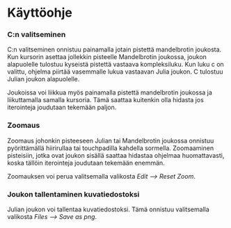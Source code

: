 
# Käyttöohje

### C:n valitseminen

C:n valitseminen onnistuu painamalla jotain pistettä mandelbrotin joukosta. Kun kursorin asettaa jollekkin pisteelle Mandelbrotin joukossa, joukon alapuolelle tulostuu kyseistä pistettä vastaava kompleksiluku. Kun luku c on valittu, ohjelma piirtää vasemmalle lukua vastaavan Julia joukon. C tulostuu Julian joukon alapuolelle.

Joukoissa voi liikkua myös painamalla pistettä mandelbrotin joukossa ja liikuttamalla samalla kursoria. Tämä saattaa kuitenkin olla hidasta jos iterointeja joudutaan tekemään paljon.

### Zoomaus

Zoomaus johonkin pisteeseen Julian tai Mandelbrotin joukossa onnistuu pyörittämällä hiirirullaa tai touchpadilla kahdella sormella. Zoomaaminen pisteisiin, jotka ovat joukon sisällä saattaa hidastaa ohjelmaa huomattavasti, koska tällöin iterointeja joudutaan tekemään enemmän.

Zoomauksen voi perua valitsemalla valikosta _Edit --> Reset Zoom_.
### Joukon tallentaminen kuvatiedostoksi

Julian joukon voi tallentaa kuvatiedostoksi. Tämä onnistuu valitsemalla valikosta _Files --> Save as png_.
